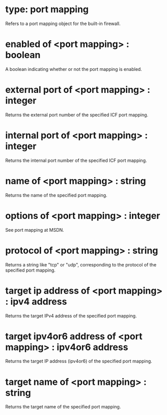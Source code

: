 # type: port mapping

Refers to a port mapping object for the built-in firewall.

# enabled of &lt;port mapping&gt; : boolean

A boolean indicating whether or not the port mapping is enabled.

# external port of &lt;port mapping&gt; : integer

Returns the external port number of the specified ICF port mapping.

# internal port of &lt;port mapping&gt; : integer

Returns the internal port number of the specified ICF port mapping.

# name of &lt;port mapping&gt; : string

Returns the name of the specified port mapping.

# options of &lt;port mapping&gt; : integer

See port mapping at MSDN.

# protocol of &lt;port mapping&gt; : string

Returns a string like "tcp" or "udp", corresponding to the protocol of the specified port mapping.

# target ip address of &lt;port mapping&gt; : ipv4 address

Returns the target IPv4 address of the specified port mapping.

# target ipv4or6 address of &lt;port mapping&gt; : ipv4or6 address

Returns the target IP address (ipv4or6) of the specified port mapping.

# target name of &lt;port mapping&gt; : string

Returns the target name of the specified port mapping.
